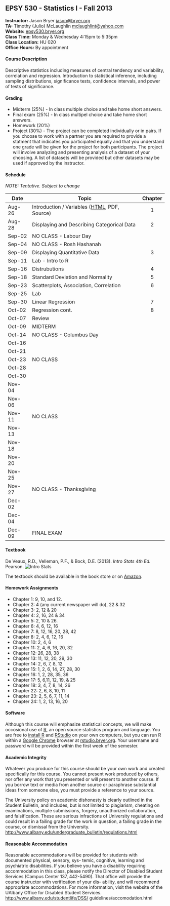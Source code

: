 ## EPSY 530 - Statistics I - Fall 2013

**Instructor:** Jason Bryer [jason@bryer.org](mailto:jason@bryer.org)  
**TA:** Timothy (Julio) McLaughlin [mclaughlint@yahoo.com](mailto:mclaughlint@yahoo.com)  
**Website:** [epsy530.bryer.org](http://epsy530.bryer.org)  
**Class Time:** Monday & Wednesday 4:15pm to 5:35pm  
**Class Location:** HU 020  
**Office Hours:** By appointment  

#### Course Description

Descriptive statistics including measures of central tendency and variability, correlation and regression. Introduction to statistical inference, including sampling distributions, significance tests, confidence intervals, and power of tests of significance.

#### Grading

* Midterm (25%) - In class multiple choice and take home short answers.
* Final exam (25%) - In class multipel choice and take home short answers.
* Homework (20%)
* Project (30%) - The project can be completed individually or in pairs. If you choose to work with a partner you are required to provide a statment that indicates you participated equally and that you understand one grade will be given for the project for both participants. The project will involve analyzing and presenting analysis of a dataset of your choosing. A list of datasets will be provided but other datasets may be used if approved by the instructor.

#### Schedule

*NOTE: Tentative. Subject to change*

Date   | Topic | Chapter
-------|-------|:--------:
Aug-26 | Introduction / Variables ([HTML](http://htmlpreview.github.io/?https://github.com/jbryer/EPSY530Fall2013/blob/master/Slides/index.html), PDF, Source) | 1
Aug-28 | Displaying and Describing Categorical Data | 2
Sep-02 | NO CLASS - Labour Day
Sep-04 | NO CLASS - Rosh Hashanah
Sep-09 | Displaying Quantitative Data | 3
Sep-11 | Lab - Intro to R | 
Sep-16 | Distrubutions | 4
Sep-18 | Standard Deviation and Normality | 5
Sep-23 | Scatterplots, Association, Correlation | 6
Sep-25 | Lab	
Sep-30 | Linear Regression | 7
Oct-02 | Regression cont. | 8
Oct-07 | Review	
Oct-09 | MIDTERM	
Oct-14 | NO CLASS - Columbus Day	
Oct-16 | 	
Oct-21 | 	
Oct-23 | NO CLASS	
Oct-28 | 	
Oct-30 | 	
Nov-04 | 	
Nov-06 | 	
Nov-11 | NO CLASS	
Nov-13 | 	
Nov-18 | 	
Nov-20 | 	
Nov-25 | 	
Nov-27 | NO CLASS - Thanksgiving	
Dec-02 | 	
Dec-04 | 	
Dec-09 | FINAL EXAM


#### Textbook

De Veaux, R.D., Velleman, P.F., & Bock, D.E. (2013). *Intro Stats 4th Ed.* Pearson.
![Intro Stats](http://ecx.images-amazon.com/images/I/51dhcukukGL._SY300_.jpg)

The textbook should be available in the book store or on [Amazon](http://www.amazon.com/Intro-Stats-Edition-Richard-Veaux/dp/0321825276/ref=sr_1_3?ie=UTF8&qid=1375575375&sr=8-3&keywords=intro+stats).

#### Homework Assignments

* Chapter 1: 9, 10, and 12.
* Chapter 2: 4 (any current newspaper will do), 22 & 32
* Chapter 3: 2, 12 & 20
* Chapter 4: 2, 16, 24 & 34
* Chapter 5: 2, 10 & 26.
* Chapter 6: 4, 6, 12, 16
* Chapter 7: 8, 12, 16, 20, 28, 42
* Chapter 8: 2, 4, 6, 12, 16
* Chapter 10: 2, 4, 6
* Chapter 11: 2, 4, 6, 16, 20, 32
* Chapter 12: 26, 28, 38
* Chapter 13: 11, 12, 20, 29, 30
* Chapter 14: 2, 6, 7, 8, 12
* Chapter 15: 1, 2, 6, 14, 27, 28, 30
* Chapter 16: 1, 2, 28, 35, 36
* Chapter 17: 5, 6,11, 12, 19, & 25
* Chapter 18: 3, 4, 7, 8, 14, 26
* Chapter 22: 2, 6, 8, 10, 11
* Chapter 23: 2, 5, 6, 7, 11, 14
* Chapter 24: 1, 2, 13, 16, 20


#### Software

Although this course will emphasize statistical concepts, we will make occosional use of [R](http://r-project.org), an open source statistics program and language. You are free to [install R](http://cran.r-project.org/) and [RStudio](http://rstudio.com) on your own computers, but you can run R within a [Google Chrome](http://google.com/chrome) browser at [rstudio.bryer.org](http://rstudio.bryer.org). Your username and password will be provided within the first week of the semester.

#### Academic Integrity

Whatever you produce for this course should be your own work and created specifically for this course. You cannot present work produced by others, nor offer any work that you presented or will present to another course. If you borrow text or media from another source or paraphrase substantial ideas from someone else, you must provide a reference to your source.

The University policy on academic dishonesty is clearly outlined in the Student Bulletin, and includes, but is not limited to plagiarism, cheating on examinations, multiple submissions, forgery, unauthorized collaboration, and falsification. These are serious infractions of University regulations and could result in a failing grade for the work in question, a failing grade in the course, or dismissal from the University. http://www.albany.edu/undergraduate_bulletin/regulations.html

#### Reasonable Accommodation

Reasonable accommodations will be provided for students with documented physical, sensory, sys- temic, cognitive, learning and psychiatric disabilities. If you believe you have a disability requiring accommodation in this class, please notify the Director of Disabled Student Services (Campus Center 137, 442-5490). That office will provide the course instructor with verification of your dis- ability, and will recommend appropriate accommodations. For more information, visit the website of the UAlbany Office for Disabled Student Services. http://www.albany.edu/studentlife/DSS/ guidelines/accomodation.html
